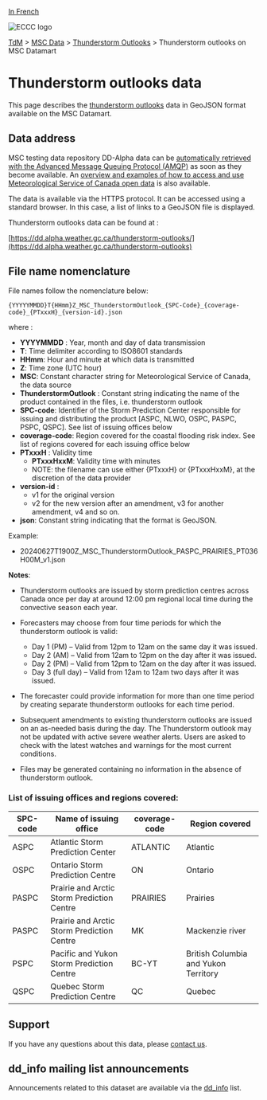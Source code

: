 [In French](readme_thunderstorm-outlooks-datamart_fr.md)

![ECCC logo](../../img_eccc-logo.png)

[TdM](../../readme_en.md) > [MSC Data](../readme_en.md) > [Thunderstorm Outlooks](readme_thunderstorm-outlooks_en.md) > Thunderstorm outlooks on MSC Datamart

# Thunderstorm outlooks data 

This page describes the [thunderstorm outlooks](readme_thunderstorm-outlooks_en.md) data in GeoJSON format available on the MSC Datamart.

## Data address 

MSC testing data repository DD-Alpha data can be [automatically retrieved with the Advanced Message Queuing Protocol (AMQP)](../.../msc-datamart/amqp_en.md) as soon as they become available. An [overview and examples of how to access and use Meteorological Service of Canada open data](../../usage/readme_en.md) is also available.

The data is available via the HTTPS protocol. It can be accessed using a standard browser. In this case, a list of links to a GeoJSON file is displayed.

Thunderstorm outlooks data can be found at :

[https://dd.alpha.weather.gc.ca/thunderstorm-outlooks/](https://dd.alpha.weather.gc.ca/thunderstorm-outlooks)

## File name nomenclature 

File names follow the nomenclature below:

`{YYYYYMMDD}T{HHmm}Z_MSC_ThunderstormOutlook_{SPC-Code}_{coverage-code}_{PTxxxH}_{version-id}.json`

where :

* __YYYYMMDD__ : Year, month and day of data transmission
* __T__: Time delimiter according to ISO8601 standards
* __HHmm__: Hour and minute at which data is transmitted
* __Z__: Time zone (UTC hour)
* __MSC__: Constant character string for Meteorological Service of Canada, the data source
* __ThunderstormOutlook__ : Constant string indicating the name of the product contained in the files, i.e. thunderstorm outlook
* __SPC-code__: Identifier of the Storm Prediction Center responsible for issuing and distributing the product [ASPC, NLWO, OSPC, PASPC, PSPC, QSPC]. See list of issuing offices below
* __coverage-code__: Region covered for the coastal flooding risk index. See list of regions covered for each issuing office below
* __PTxxxH__ : Validity time 
     * __PTxxxHxxM__: Validity time with minutes 
     * NOTE: the filename can use either {PTxxxH} or {PTxxxHxxM}, at the discretion of the data provider
* __version-id__ : 
     * v1 for the original version
     * v2 for the new version after an amendment, v3 for another amendment, v4 and so on.
* __json__: Constant string indicating that the format is GeoJSON.

Example:

*  20240627T1900Z_MSC_ThunderstormOutlook_PASPC_PRAIRIES_PT036H00M_v1.json

**Notes**:

* Thunderstorm outlooks are issued by storm prediction centres across Canada once per day at around 12:00 pm regional local time during the convective season each year. 

* Forecasters may choose from four time periods for which the thunderstorm outlook is valid:

     * Day 1 (PM) – Valid from 12pm to 12am on the same day it was issued. 
     * Day 2 (AM) – Valid from 12am to 12pm on the day after it was issued. 
     * Day 2 (PM) – Valid from 12pm to 12am on the day after it was issued. 
     * Day 3 (full day) – Valid from 12am to 12am two days after it was issued. 

* The forecaster could provide information for more than one time period by creating separate thunderstorm outlooks for each time period. 

* Subsequent amendments to existing thunderstorm outlooks are issued on an as-needed basis during the day. The Thunderstorm outlook may not be updated with active severe weather alerts. Users are asked to check with the latest watches and warnings for the most current conditions.

* Files may be generated containing no information in the absence of thunderstorm outlook.

### List of issuing offices and regions covered:

| SPC-code | Name of issuing office | coverage-code | Region covered |
| ------ | ------ | ------ | ------ |
| ASPC | Atlantic Storm Prediction Center | ATLANTIC | Atlantic |
| OSPC | Ontario Storm Prediction Centre | ON | Ontario |
| PASPC | Prairie and Arctic Storm Prediction Centre | PRAIRIES | Prairies |
| PASPC | Prairie and Arctic Storm Prediction Centre | MK | Mackenzie river |
| PSPC | Pacific and Yukon Storm Prediction Centre | BC-YT | British Columbia and Yukon Territory |
| QSPC | Quebec Storm Prediction Centre | QC | Quebec |

## Support

If you have any questions about this data, please [contact us](https://weather.gc.ca/mainmenu/contact_us_f.html).

## dd_info mailing list announcements 

Announcements related to this dataset are available via the [dd_info](https://comm.collab.science.gc.ca/mailman3/postorius/lists/dd_info/) list.
